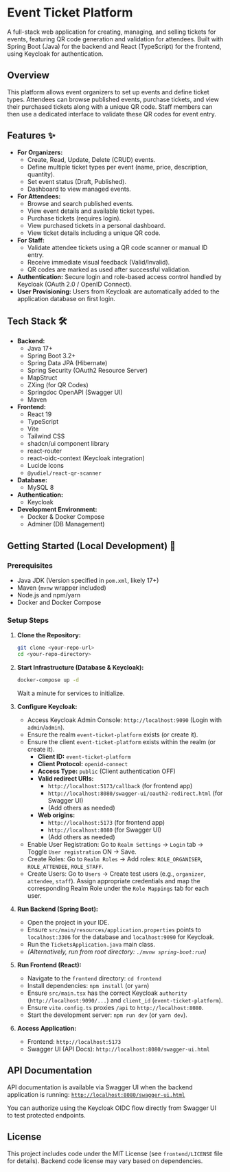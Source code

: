 # Event Ticket Platform

A full-stack web application for creating, managing, and selling tickets for events, featuring QR code generation and validation for attendees. Built with Spring Boot (Java) for the backend and React (TypeScript) for the frontend, using Keycloak for authentication.

## Overview

This platform allows event organizers to set up events and define ticket types. Attendees can browse published events, purchase tickets, and view their purchased tickets along with a unique QR code. Staff members can then use a dedicated interface to validate these QR codes for event entry.

## Features ✨

* **For Organizers:**
    * Create, Read, Update, Delete (CRUD) events.
    * Define multiple ticket types per event (name, price, description, quantity).
    * Set event status (Draft, Published).
    * Dashboard to view managed events.
* **For Attendees:**
    * Browse and search published events.
    * View event details and available ticket types.
    * Purchase tickets (requires login).
    * View purchased tickets in a personal dashboard.
    * View ticket details including a unique QR code.
* **For Staff:**
    * Validate attendee tickets using a QR code scanner or manual ID entry.
    * Receive immediate visual feedback (Valid/Invalid).
    * QR codes are marked as used after successful validation.
* **Authentication:** Secure login and role-based access control handled by Keycloak (OAuth 2.0 / OpenID Connect).
* **User Provisioning:** Users from Keycloak are automatically added to the application database on first login.

## Tech Stack 🛠️

* **Backend:**
    * Java 17+
    * Spring Boot 3.2+
    * Spring Data JPA (Hibernate)
    * Spring Security (OAuth2 Resource Server)
    * MapStruct
    * ZXing (for QR Codes)
    * Springdoc OpenAPI (Swagger UI)
    * Maven
* **Frontend:**
    * React 19
    * TypeScript
    * Vite
    * Tailwind CSS
    * shadcn/ui component library
    * react-router
    * react-oidc-context (Keycloak integration)
    * Lucide Icons
    * `@yudiel/react-qr-scanner`
* **Database:**
    * MySQL 8
* **Authentication:**
    * Keycloak
* **Development Environment:**
    * Docker & Docker Compose
    * Adminer (DB Management)

## Getting Started (Local Development) 🚀

### Prerequisites

* Java JDK (Version specified in `pom.xml`, likely 17+)
* Maven (`mvnw` wrapper included)
* Node.js and npm/yarn
* Docker and Docker Compose

### Setup Steps

1.  **Clone the Repository:**
    ```bash
    git clone <your-repo-url>
    cd <your-repo-directory>
    ```

2.  **Start Infrastructure (Database & Keycloak):**
    ```bash
    docker-compose up -d
    ```
    Wait a minute for services to initialize.

3.  **Configure Keycloak:**
    * Access Keycloak Admin Console: `http://localhost:9090` (Login with `admin`/`admin`).
    * Ensure the realm `event-ticket-platform` exists (or create it).
    * Ensure the client `event-ticket-platform` exists within the realm (or create it).
        * **Client ID:** `event-ticket-platform`
        * **Client Protocol:** `openid-connect`
        * **Access Type:** `public` (Client authentication OFF)
        * **Valid redirect URIs:**
            * `http://localhost:5173/callback` (for frontend app)
            * `http://localhost:8080/swagger-ui/oauth2-redirect.html` (for Swagger UI)
            * (Add others as needed)
        * **Web origins:**
            * `http://localhost:5173` (for frontend app)
            * `http://localhost:8080` (for Swagger UI)
            * (Add others as needed)
    * Enable User Registration: Go to `Realm Settings` -> `Login` tab -> Toggle `User registration` ON -> Save.
    * Create Roles: Go to `Realm Roles` -> Add roles: `ROLE_ORGANISER`, `ROLE_ATTENDEE`, `ROLE_STAFF`.
    * Create Users: Go to `Users` -> Create test users (e.g., `organizer`, `attendee`, `staff`). Assign appropriate credentials and map the corresponding Realm Role under the `Role Mappings` tab for each user.

4.  **Run Backend (Spring Boot):**
    * Open the project in your IDE.
    * Ensure `src/main/resources/application.properties` points to `localhost:3306` for the database and `localhost:9090` for Keycloak.
    * Run the `TicketsApplication.java` main class.
    * *(Alternatively, run from root directory: `./mvnw spring-boot:run`)*

5.  **Run Frontend (React):**
    * Navigate to the `frontend` directory: `cd frontend`
    * Install dependencies: `npm install` (or `yarn`)
    * Ensure `src/main.tsx` has the correct Keycloak `authority` (`http://localhost:9090/...`) and `client_id` (`event-ticket-platform`).
    * Ensure `vite.config.ts` proxies `/api` to `http://localhost:8080`.
    * Start the development server: `npm run dev` (or `yarn dev`).

6.  **Access Application:**
    * Frontend: `http://localhost:5173`
    * Swagger UI (API Docs): `http://localhost:8080/swagger-ui.html`

## API Documentation

API documentation is available via Swagger UI when the backend application is running:
[`http://localhost:8080/swagger-ui.html`](http://localhost:8080/swagger-ui.html)

You can authorize using the Keycloak OIDC flow directly from Swagger UI to test protected endpoints.

## License

This project includes code under the MIT License (see `frontend/LICENSE` file for details). Backend code license may vary based on dependencies.
